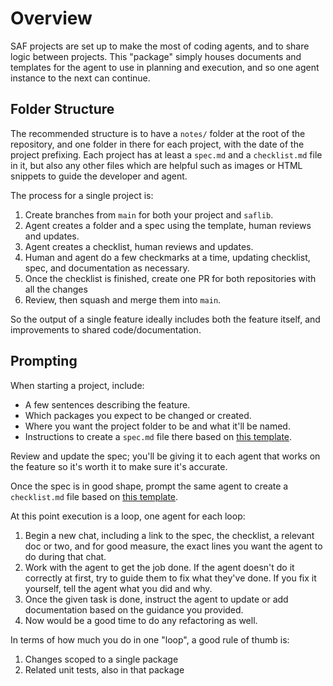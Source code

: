# Overview

SAF projects are set up to make the most of coding agents, and to share logic between projects. This "package" simply houses documents and templates for the agent to use in planning and execution, and so one agent instance to the next can continue.

## Folder Structure

The recommended structure is to have a `notes/` folder at the root of the repository, and one folder in there for each project, with the date of the project prefixing. Each project has at least a `spec.md` and a `checklist.md` file in it, but also any other files which are helpful such as images or HTML snippets to guide the developer and agent.

The process for a single project is:

1. Create branches from `main` for both your project and `saflib`.
2. Agent creates a folder and a spec using the template, human reviews and updates.
3. Agent creates a checklist, human reviews and updates.
4. Human and agent do a few checkmarks at a time, updating checklist, spec, and documentation as necessary.
5. Once the checklist is finished, create one PR for both repositories with all the changes
6. Review, then squash and merge them into `main`.

So the output of a single feature ideally includes both the feature itself, and improvements to shared code/documentation.

## Prompting

When starting a project, include:

- A few sentences describing the feature.
- Which packages you expect to be changed or created.
- Where you want the project folder to be and what it'll be named.
- Instructions to create a `spec.md` file there based on [this template](../feature-spec-template.md).

Review and update the spec; you'll be giving it to each agent that works on the feature so it's worth it to make sure it's accurate.

Once the spec is in good shape, prompt the same agent to create a `checklist.md` file based on [this template](../feature-checklist-template.md).

At this point execution is a loop, one agent for each loop:

1. Begin a new chat, including a link to the spec, the checklist, a relevant doc or two, and for good measure, the exact lines you want the agent to do during that chat.
2. Work with the agent to get the job done. If the agent doesn't do it correctly at first, try to guide them to fix what they've done. If you fix it yourself, tell the agent what you did and why.
3. Once the given task is done, instruct the agent to update or add documentation based on the guidance you provided.
4. Now would be a good time to do any refactoring as well.

In terms of how much you do in one "loop", a good rule of thumb is:

1. Changes scoped to a single package
2. Related unit tests, also in that package
